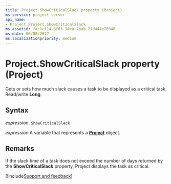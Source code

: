 ```yaml
---
title: Project.ShowCriticalSlack property (Project)
ms.service: project-server
api_name:
- Project.Project.ShowCriticalSlack
ms.assetid: fac1cf14-8f6f-34ca-7bab-71d444e78346
ms.date: 06/08/2017
ms.localizationpriority: medium
---
```



# Project.ShowCriticalSlack property (Project)

Gets or sets how much slack causes a task to be displayed as a critical task. Read/write **Long**.


## Syntax

_expression_. `ShowCriticalSlack`

_expression_ A variable that represents a **[Project](project.project.md)** object.


## Remarks

If the slack time of a task does not exceed the number of days returned by the **ShowCriticalSlack** property, Project displays the task as critical.

[!include[Support and feedback](~/includes/feedback-boilerplate.md)]
